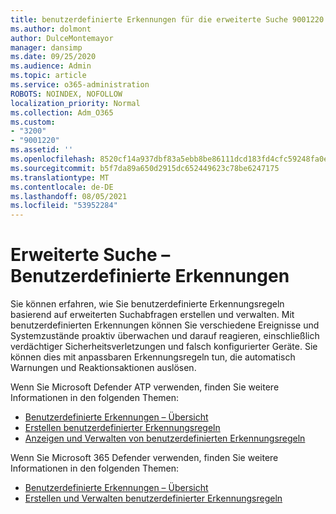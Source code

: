 ```yaml
---
title: benutzerdefinierte Erkennungen für die erweiterte Suche 9001220
ms.author: dolmont
author: DulceMontemayor
manager: dansimp
ms.date: 09/25/2020
ms.audience: Admin
ms.topic: article
ms.service: o365-administration
ROBOTS: NOINDEX, NOFOLLOW
localization_priority: Normal
ms.collection: Adm_O365
ms.custom:
- "3200"
- "9001220"
ms.assetid: ''
ms.openlocfilehash: 8520cf14a937dbf83a5ebb8be86111dcd183fd4cfc59248fa0ec3a1e2685714f
ms.sourcegitcommit: b5f7da89a650d2915dc652449623c78be6247175
ms.translationtype: MT
ms.contentlocale: de-DE
ms.lasthandoff: 08/05/2021
ms.locfileid: "53952284"
---
```

# <a name="advanced-hunting-custom-detections"></a>Erweiterte Suche – Benutzerdefinierte Erkennungen

Sie können erfahren, wie Sie benutzerdefinierte Erkennungsregeln basierend auf erweiterten Suchabfragen erstellen und verwalten. Mit benutzerdefinierten Erkennungen können Sie verschiedene Ereignisse und Systemzustände proaktiv überwachen und darauf reagieren, einschließlich verdächtiger Sicherheitsverletzungen und falsch konfigurierter Geräte. Sie können dies mit anpassbaren Erkennungsregeln tun, die automatisch Warnungen und Reaktionsaktionen auslösen.
  
Wenn Sie Microsoft Defender ATP verwenden, finden Sie weitere Informationen in den folgenden Themen: 
- [Benutzerdefinierte Erkennungen – Übersicht](/windows/security/threat-protection/microsoft-defender-atp/overview-custom-detections)
- [Erstellen benutzerdefinierter Erkennungsregeln](/windows/security/threat-protection/microsoft-defender-atp/custom-detection-rules)
- [Anzeigen und Verwalten von benutzerdefinierten Erkennungsregeln](/windows/security/threat-protection/microsoft-defender-atp/custom-detections-manage)

Wenn Sie Microsoft 365 Defender verwenden, finden Sie weitere Informationen in den folgenden Themen: 
- [Benutzerdefinierte Erkennungen – Übersicht](/microsoft-365/security/mtp/custom-detections-overview)
- [Erstellen und Verwalten benutzerdefinierter Erkennungsregeln](/microsoft-365/security/mtp/custom-detection-rules)
